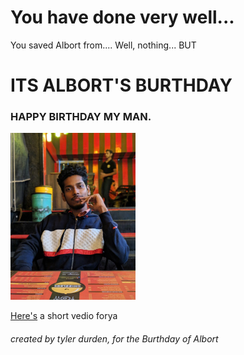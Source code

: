 # You have done very well...
You saved Albort from.... Well, nothing...
BUT

# ITS ALBORT'S BURTHDAY
### HAPPY BIRTHDAY MY MAN.
<img src="media/final.jpg" width="200"/>

[Here's](https://vimeo.com/456071423)
a short vedio forya


###### created by tyler durden, for the Burthday of Albort
